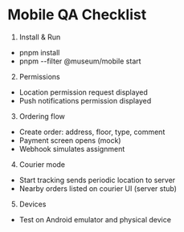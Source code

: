 # Mobile QA Checklist

1. Install & Run
- pnpm install
- pnpm --filter @museum/mobile start

2. Permissions
- Location permission request displayed
- Push notifications permission displayed

3. Ordering flow
- Create order: address, floor, type, comment
- Payment screen opens (mock)
- Webhook simulates assignment

4. Courier mode
- Start tracking sends periodic location to server
- Nearby orders listed on courier UI (server stub)

5. Devices
- Test on Android emulator and physical device


